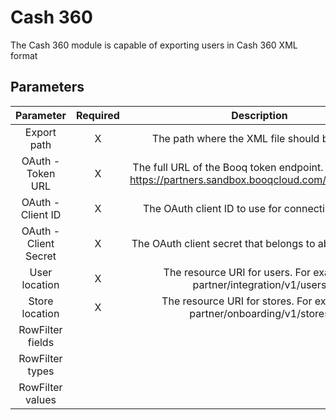 # Cash 360

The Cash 360 module is capable of exporting users in Cash 360 XML format

## Parameters

|       Parameter       | Required |                                                 Description                                                 |
|:---------------------:|:--------:|:-----------------------------------------------------------------------------------------------------------:|
|      Export path      |     X    |                                 The path where the XML file should be stored                                |
| OAuth - Token URL     | X        | The full URL of the Booq token endpoint. For example:   https://partners.sandbox.booqcloud.com/oauth2/token |
| OAuth - Client ID     | X        | The OAuth client ID to use for connecting to Booq                                                           |
| OAuth - Client Secret | X        | The OAuth client secret that belongs to above client ID                                                     |
| User location         | X        | The resource URI for users. For example:   partner/integration/v1/users                                     |
| Store location        | X        | The resource URI for stores. For example:   partner/onboarding/v1/stores                                    |
|    RowFilter fields   |          |                                                                                                             |
|    RowFilter types    |          |                                                                                                             |
|    RowFilter values   |          |                                                                                                             |
